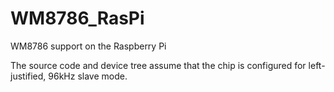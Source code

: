 # WM8786_RasPi
WM8786 support on the Raspberry Pi

The source code and device tree assume that the chip is configured for left-justified, 96kHz slave mode.

